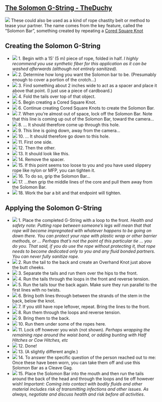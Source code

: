 ## [The Solomon G-String - TheDuchy](img/solomon-g-string)

![](img/Solomons-G-String.jpg)
These could also be used as a kind of rope chastity belt or method to tease
your partner. The name comes from the key feature, called the “Solomon Bar”,
something created by repeating a [Cored Square Knot](https://www.theduchy.com/cored-square-knot/)

<div class="flow" markdown="1">

## Creating the Solomon G-String

- ![](img/Solomon-G-String-Creating-1.jpg) 1. Begin with a 15’ (5 m) piece of rope, folded in half. _I highly recommend you use synthetic fiber for this application as it can be washed afterwards (although not entirely sanitized)._
- ![](img/Solomon-G-String-Creating-2.jpg) 2. Determine how long you want the Solomon bar to be. (Presumably enough to cover a portion of the crotch…)
- ![](img/Solomon-G-String-Creating-3.jpg) 3. Find something about 2 inches wide to act as a spacer and place it above that point. (I just use a piece of cardboard.)
- ![](img/Solomon-G-String-Creating-4.jpg) 4. Fold the tails over top of that object.
- ![](img/Solomon-G-String-Creating-5.jpg) 5. Begin creating a Cored Square Knot.
- ![](img/Solomon-G-String-Creating-6.jpg) 6. Continue creating Cored Square Knots to create the Solomon Bar.
- ![](img/Solomon-G-String-Creating-7.jpg) 7. When you’re almost out of space, lock off the Solomon Bar. Note that this line is coming up out of the Solomon Bar, toward the camera…
- ![](img/Solomon-G-String-Creating-8.jpg) 8. … It should therefore come up through this hole.
- ![](img/Solomon-G-String-Creating-9.jpg) 9. This line is going down, away from the camera…
- ![](img/Solomon-G-String-Creating-10.jpg) 10. … It should therefore go down to this hole.
- ![](img/Solomon-G-String-Creating-11.jpg) 11. First one side.
- ![](img/Solomon-G-String-Creating-12.jpg) 12. Then the other.
- ![](img/Solomon-G-String-Creating-13.jpg) 13. It should look like this.
- ![](img/Solomon-G-String-Creating-14.jpg) 14. Remove the spacer.
- ![](img/Solomon-G-String-Creating-15.jpg) 15. If this point seems too loose to you and you have used slippery rope like nylon or MFP, you can tighten it.
- ![](img/Solomon-G-String-Creating-16.jpg) 16. To do so, grip the Solomon Bar…
- ![](img/Solomon-G-String-Creating-17.jpg) 17. …then grip the middle lines of the core and pull them away from the Solomon Bar.
- ![](img/Solomon-G-String-Creating-18.jpg) 18. Work the bar a bit and that endpoint will tighten.

## Applying the Solomon G-String

- ![](img/Solomon-G-String-Applied-1.jpg) 1. Place the completed G-String with a loop to the front. _Health and safety note: Putting rope between someone’s legs will mean that that rope will become impregnated with whatever happens to be going on down there. You can protect your rope with plastic wrap or other barrier methods, or … Perhaps that’s not the point of this particular tie … you do you. That said, if you do use the rope without protecting it, that rope needs to become dedicated only to you and any fluid bonded partners. You can never fully sanitize rope._
- ![](img/Solomon-G-String-Applied-2.jpg) 2. Run the tail to the back and create an Overhand Knot just above the butt cheeks.
- ![](img/Solomon-G-String-Applied-3.jpg) 3. Separate the tails and run them over the hips to the front.
- ![](img/Solomon-G-String-Applied-4.jpg) 4. Run the tails through the loops in the front and reverse tension.
- ![](img/Solomon-G-String-Applied-5.jpg) 5. Run the tails tour the back again. Make sure they run parallel to the first lines with no twists.
- ![](img/Solomon-G-String-Applied-6.jpg) 6. Bring both lines through between the strands of the stem in the back, below the knot.
- ![](img/Solomon-G-String-Applied-7.jpg) 7. If you still have rope leftover, repeat. Bring the lines to the front.
- ![](img/Solomon-G-String-Applied-8.jpg) 8. Run them through the loops and reverse tension.
- ![](img/Solomon-G-String-Applied-9.jpg) 9. Bring them to the back.
- ![](img/Solomon-G-String-Applied-10.jpg) 10. Run them under some of the ropes here.
- ![](img/Solomon-G-String-Applied-11.jpg) 11. Lock off however you wish (not shown). _Perhaps wrapping the remaining rope around the waist band, or adding bunting with Half Hitches or Cow Hitches, etc_
- ![](img/Solomon-G-String-Applied-12.jpg) 12. Done!
- ![](img/Solomon-G-String-Applied-13.jpg) 13. (A slightly different angle.)
- ![](img/Solomon-G-String-Applied-14.jpg) 14. To answer the specific question of the person reached out to me: Once these have been worn, you can take them off and use this Solomon Bar as a Cleave Gag.
- ![](img/Solomon-G-String-Applied-15.jpg) 15. Place the Solomon Bar into the mouth and then run the tails around the back of the head and through the loops and tie off however wish! _Important: Coming into contact with bodily fluids and other material includes risk of transmitting infections and other issues. As always, negotiate and discuss health and risk before all activities_.

</div>
